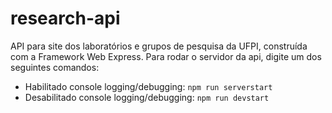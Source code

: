 # research-api
API para site dos laboratórios e grupos de pesquisa da UFPI, construída com a Framework Web Express.
Para rodar o servidor da api, digite um dos seguintes comandos:
- Habilitado console logging/debugging:
`npm run serverstart`
- Desabilitado console logging/debugging: 
`npm run devstart`
